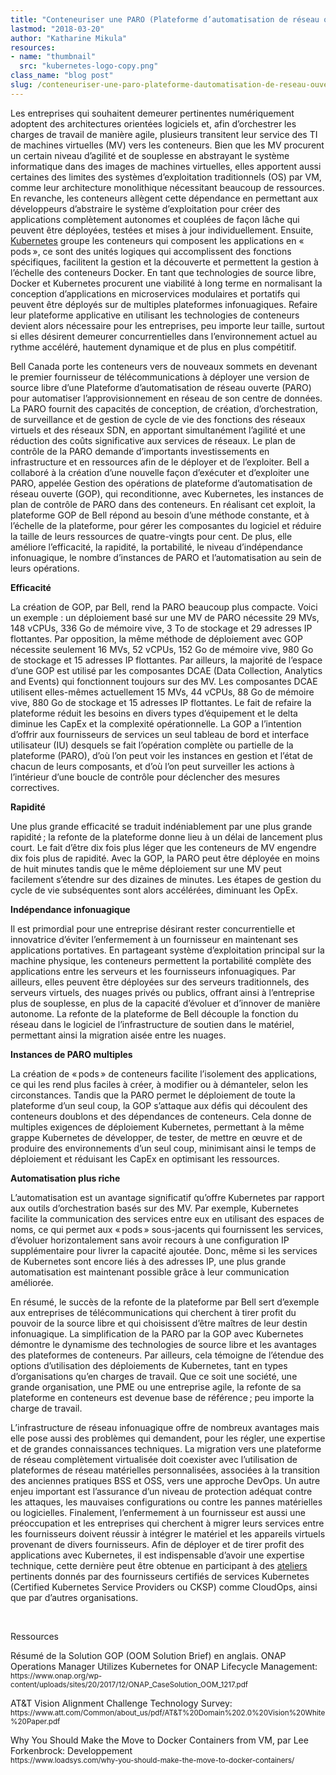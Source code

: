 ```yaml
---
title: "Conteneuriser une PARO (Plateforme d’automatisation de réseau ouverte) par souci d’efficacité : les raisons pour lesquelles Bell a créé la GOP avec Kubernetes"
lastmod: "2018-03-20"
author: "Katharine Mikula"
resources:
- name: "thumbnail"
  src: "kubernetes-logo-copy.png"
class_name: "blog post"
slug: /conteneuriser-une-paro-plateforme-dautomatisation-de-reseau-ouverte-par-souci-defficacite-les-raisons-pour-lesquelles-bell-a-cree-la-gop-avec-kubernetes
---
```


<p>Les entreprises qui souhaitent demeurer pertinentes numériquement adoptent des architectures orientées logiciels et, afin d’orchestrer les charges de travail de manière agile, plusieurs transitent leur service des TI de machines virtuelles (MV) vers les conteneurs. Bien que les MV procurent un certain niveau d’agilité et de souplesse en abstrayant le système informatique dans des images de machines virtuelles, elles apportent aussi certaines des limites des systèmes d’exploitation traditionnels (OS) par VM, comme leur architecture monolithique nécessitant beaucoup de ressources. En revanche, les conteneurs allègent cette dépendance en permettant aux développeurs d’abstraire le système d’exploitation pour créer des applications complètement autonomes et couplées de façon lâche qui peuvent être déployées, testées et mises à jour individuellement. Ensuite, <a href="https://www.cloudops.com/fr/2018/02/perdus-en-mer-comment-naviguer-sur-les-eaux-complexes-de-kubernetes-2/" target="_blank">Kubernetes</a> groupe les conteneurs qui composent les applications en « pods », ce sont des unités logiques qui accomplissent des fonctions spécifiques, facilitent la gestion et la découverte et permettent la gestion à l’échelle des conteneurs Docker. En tant que technologies de source libre, Docker et Kubernetes procurent une viabilité à long terme en normalisant la conception d’applications en microservices modulaires et portatifs qui peuvent être déployés sur de multiples plateformes infonuagiques. Refaire leur plateforme applicative en utilisant les technologies de conteneurs devient alors nécessaire pour les entreprises, peu importe leur taille, surtout si elles désirent demeurer concurrentielles dans l’environnement actuel au rythme accéléré, hautement dynamique et de plus en plus compétitif.</p><p>Bell Canada porte les conteneurs vers de nouveaux sommets en devenant le premier fournisseur de télécommunications à déployer une version de source libre d’une Plateforme d’automatisation de réseau ouverte (PARO) pour automatiser l’approvisionnement en réseau de son centre de données. La PARO fournit des capacités de conception, de création, d’orchestration, de surveillance et de gestion de cycle de vie des fonctions des réseaux virtuels et des réseaux SDN, en apportant simultanément l’agilité et une réduction des coûts significative aux services de réseaux. Le plan de contrôle de la PARO demande d’importants investissements en infrastructure et en ressources afin de le déployer et de l’exploiter. Bell a collaboré à la création d’une nouvelle façon d’exécuter et d’exploiter une PARO, appelée Gestion des opérations de plateforme d’automatisation de réseau ouverte (GOP), qui reconditionne, avec Kubernetes, les instances de plan de contrôle de PARO dans des conteneurs. En réalisant cet exploit, la plateforme GOP de Bell répond au besoin d’une méthode constante, et à l’échelle de la plateforme, pour gérer les composantes du logiciel et réduire la taille de leurs ressources de quatre-vingts pour cent. De plus, elle améliore l’efficacité, la rapidité, la portabilité, le niveau d’indépendance infonuagique, le nombre d’instances de PARO et l’automatisation au sein de leurs opérations.</p><p><strong>Efficacité</strong></p><p> La création de GOP, par Bell, rend la PARO beaucoup plus compacte. Voici un exemple : un déploiement basé sur une MV de PARO nécessite 29 MVs, 148 vCPUs, 336 Go de mémoire vive, 3 To de stockage et 29 adresses IP flottantes. Par opposition, la même méthode de déploiement avec GOP nécessite seulement 16 MVs, 52 vCPUs, 152 Go de mémoire vive, 980 Go de stockage et 15 adresses IP flottantes. Par ailleurs, la majorité de l’espace d’une GOP est utilisé par les composantes DCAE (Data Collection, Analytics and Events) qui fonctionnent toujours sur des MV. Les composantes DCAE utilisent elles-mêmes actuellement 15 MVs, 44 vCPUs, 88 Go de mémoire vive, 880 Go de stockage et 15 adresses IP flottantes. Le fait de refaire la plateforme réduit les besoins en divers types d’équipement et le delta diminue les CapEx et la complexité opérationnelle. La GOP a l’intention d’offrir aux fournisseurs de services un seul tableau de bord et interface utilisateur (IU) desquels se fait l’opération complète ou partielle de la plateforme (PARO), d’où l’on peut voir les instances en gestion et l’état de chacun de leurs composants, et d’où l’on peut surveiller les actions à l’intérieur d’une boucle de contrôle pour déclencher des mesures correctives.</p><p><strong>Rapidité</strong></p><p> Une plus grande efficacité se traduit indéniablement par une plus grande rapidité ; la refonte de la plateforme donne lieu à un délai de lancement plus court. Le fait d’être dix fois plus léger que les conteneurs de MV engendre dix fois plus de rapidité. Avec la GOP, la PARO peut être déployée en moins de huit minutes tandis que le même déploiement sur une MV peut facilement s’étendre sur des dizaines de minutes. Les étapes de gestion du cycle de vie subséquentes sont alors accélérées, diminuant les OpEx.</p><p><strong>Indépendance infonuagique</strong></p><p> Il est primordial pour une entreprise désirant rester concurrentielle et innovatrice d’éviter l’enfermement à un fournisseur en maintenant ses applications portatives. En partageant système d’exploitation principal sur la machine physique, les conteneurs permettent la portabilité complète des applications entre les serveurs et les fournisseurs infonuagiques. Par ailleurs, elles peuvent être déployées sur des serveurs traditionnels, des serveurs virtuels, des nuages privés ou publics, offrant ainsi à l’entreprise plus de souplesse, en plus de la capacité d’évoluer et d’innover de manière autonome. La refonte de la plateforme de Bell découple la fonction du réseau dans le logiciel de l’infrastructure de soutien dans le matériel, permettant ainsi la migration aisée entre les nuages.</p><p><strong>Instances de PARO multiples</strong></p><p> La création de « pods » de conteneurs facilite l’isolement des applications, ce qui les rend plus faciles à créer, à modifier ou à démanteler, selon les circonstances. Tandis que la PARO permet le déploiement de toute la plateforme d’un seul coup, la GOP s’attaque aux défis qui découlent des conteneurs doublons et des dépendances de conteneurs. Cela donne de multiples exigences de déploiement Kubernetes, permettant à la même grappe Kubernetes de développer, de tester, de mettre en œuvre et de produire des environnements d’un seul coup, minimisant ainsi le temps de déploiement et réduisant les CapEx en optimisant les ressources.</p><p><strong>Automatisation plus riche</strong></p><p> L’automatisation est un avantage significatif qu’offre Kubernetes par rapport aux outils d’orchestration basés sur des MV. Par exemple, Kubernetes facilite la communication des services entre eux en utilisant des espaces de noms, ce qui permet aux « pods » sous-jacents qui fournissent les services, d’évoluer horizontalement sans avoir recours à une configuration IP supplémentaire pour livrer la capacité ajoutée. Donc, même si les services de Kubernetes sont encore liés à des adresses IP, une plus grande automatisation est maintenant possible grâce à leur communication améliorée.</p><p> En résumé, le succès de la refonte de la plateforme par Bell sert d’exemple aux entreprises de télécommunications qui cherchent à tirer profit du pouvoir de la source libre et qui choisissent d’être maîtres de leur destin infonuagique. La simplification de la PARO par la GOP avec Kubernetes démontre le dynamisme des technologies de source libre et les avantages des plateformes de conteneurs. Par ailleurs, cela témoigne de l’étendue des options d’utilisation des déploiements de Kubernetes, tant en types d’organisations qu’en charges de travail. Que ce soit une société, une grande organisation, une PME ou une entreprise agile, la refonte de sa plateforme en conteneurs est devenue base de référence ; peu importe la charge de travail.</p><p>L’infrastructure de réseau infonuagique offre de nombreux avantages mais elle pose aussi des problèmes qui demandent, pour les régler, une expertise et de grandes connaissances techniques. La migration vers une plateforme de réseau complètement virtualisée doit coexister avec l’utilisation de plateformes de réseau matérielles personnalisées, associées à la transition des anciennes pratiques BSS et OSS, vers une approche DevOps. Un autre enjeu important est l’assurance d’un niveau de protection adéquat contre les attaques, les mauvaises configurations ou contre les pannes matérielles ou logicielles. Finalement, l’enfermement à un fournisseur est aussi une préoccupation et les entreprises qui cherchent à migrer leurs services entre les fournisseurs doivent réussir à intégrer le matériel et les appareils virtuels provenant de divers fournisseurs. Afin de déployer et de tirer profit des applications avec Kubernetes, il est indispensable d’avoir une expertise technique, cette dernière peut être obtenue en participant à des <a href="https://www.cloudops.com/fr/ateliers-docker-kubernetes/" target="_blank">ateliers</a> pertinents donnés par des fournisseurs certifiés de services Kubernetes (Certified Kubernetes Service Providers ou CKSP) comme CloudOps, ainsi que par d’autres organisations.</p><p>&nbsp;</p><p>Ressources</p><p>Résumé de la Solution GOP (OOM Solution Brief) en anglais. ONAP Operations Manager Utilizes Kubernetes for ONAP Lifecycle Management:<br> <small>https://www.onap.org/wp-content/uploads/sites/20/2017/12/ONAP_CaseSolution_OOM_1217.pdf</small></p><p>AT&amp;T Vision Alignment Challenge Technology Survey:<br> <small>https://www.att.com/Common/about_us/pdf/AT&amp;T%20Domain%202.0%20Vision%20White%20Paper.pdf</small></p><p>Why You Should Make the Move to Docker Containers from VM, par Lee Forkenbrock: Developpement<br> <small>https://www.loadsys.com/why-you-should-make-the-move-to-docker-containers/</small></p>